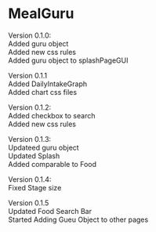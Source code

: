 # MealGuru

Version 0.1.0: <br />
Added guru object <br />
Added new css rules <br />
Added guru object to splashPageGUI

Version 0.1.1 <br />
Added DailyIntakeGraph <br />
Added chart css files 

Version 0.1.2: <br />
Added checkbox to search <br />
Added new css rules 

Version 0.1.3: <br />
Updateed guru object <br />
Updated Splash <br />
Added comparable to Food

Version 0.1.4: <br />
Fixed Stage size <br />

Version 0.1.5 <br />
Updated Food Search Bar <br />
Started Adding Gueu Object to other pages <br />
